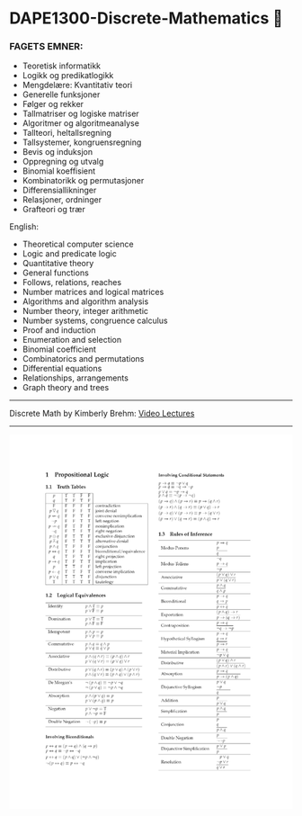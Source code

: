 # DAPE1300-Discrete-Mathematics 🔢
### FAGETS EMNER:

* Teoretisk informatikk
* Logikk og predikatlogikk
* Mengdelære: Kvantitativ teori
* Generelle funksjoner
* Følger og rekker
* Tallmatriser og logiske matriser
* Algoritmer og algoritmeanalyse
* Tallteori, heltallsregning
* Tallsystemer, kongruensregning
* Bevis og induksjon
* Oppregning og utvalg
* Binomial koeffisient
* Kombinatorikk og permutasjoner
* Differensiallikninger
* Relasjoner, ordninger
* Grafteori og trær

English:
* Theoretical computer science
* Logic and predicate logic
* Quantitative theory
* General functions
* Follows, relations, reaches
* Number matrices and logical matrices
* Algorithms and algorithm analysis
* Number theory, integer arithmetic
* Number systems, congruence calculus
* Proof and induction
* Enumeration and selection
* Binomial coefficient
* Combinatorics and permutations
* Differential equations
* Relationships, arrangements
* Graph theory and trees

---

Discrete Math by Kimberly Brehm: [Video Lectures](https://www.youtube.com/watch?v=A3Ffwsnad0k&list=PL_i8siNd6UcYh4oqn2KHh8hzzCPrTjM11&index=1)

---
![Discrete Mathematics](diskmatte-embded.png)
